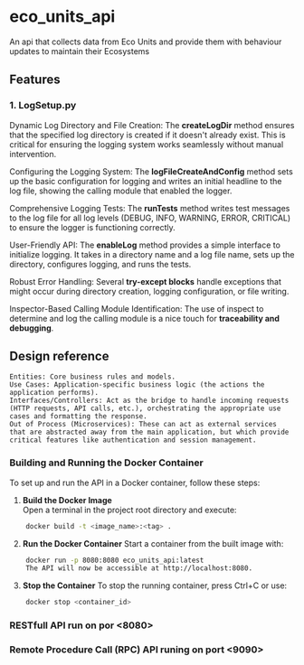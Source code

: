 # eco_units_api
An api that collects data from Eco Units and provide them with behaviour updates to maintain their Ecosystems

## Features

### 1. LogSetup.py
Dynamic Log Directory and File Creation:
    The **createLogDir** method ensures that the specified log directory is created if it doesn't already exist. This is critical for ensuring the logging system works seamlessly without manual intervention.

Configuring the Logging System:
    The **logFileCreateAndConfig** method sets up the basic configuration for logging and writes an initial headline to the log file, showing the calling module that enabled the logger.

Comprehensive Logging Tests:
    The **runTests** method writes test messages to the log file for all log levels (DEBUG, INFO, WARNING, ERROR, CRITICAL) to ensure the logger is functioning correctly.

User-Friendly API:
    The **enableLog** method provides a simple interface to initialize logging. It takes in a directory name and a log file name, sets up the directory, configures logging, and runs the tests.

Robust Error Handling:
    Several **try-except blocks** handle exceptions that might occur during directory creation, logging configuration, or file writing.
    
Inspector-Based Calling Module Identification:
    The use of inspect to determine and log the calling module is a nice touch for **traceability and debugging**.

## Design reference
    Entities: Core business rules and models.
    Use Cases: Application-specific business logic (the actions the application performs).
    Interfaces/Controllers: Act as the bridge to handle incoming requests (HTTP requests, API calls, etc.), orchestrating the appropriate use cases and formatting the response.
    Out of Process (Microservices): These can act as external services that are abstracted away from the main application, but which provide critical features like authentication and session management.

### Building and Running the Docker Container

To set up and run the API in a Docker container, follow these steps:

1. **Build the Docker Image**  
Open a terminal in the project root directory and execute:  
```bash
    docker build -t <image_name>:<tag> .
```

2. **Run the Docker Container**
Start a container from the built image with:
```bash
    docker run -p 8080:8080 eco_units_api:latest
    The API will now be accessible at http://localhost:8080.
```

3. **Stop the Container**
To stop the running container, press Ctrl+C or use:
```bash
    docker stop <container_id>
```

### RESTfull API run on por <8080>

### Remote Procedure Call (RPC) API runing on port <9090>
